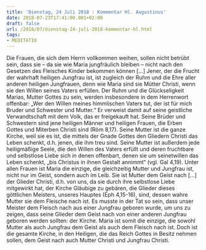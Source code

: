 ```yaml
---
title: 'Dienstag, 24 Juli 2018 : Kommentar Hl. Augustinus'
date: 2018-07-23T17:41:00.001+02:00
draft: false
url: /2018/07/dienstag-24-juli-2018-kommentar-hl.html
tags: 
- MEDITATIO
---
```


Die Frauen, die sich dem Herrn vollkommen weihen, sollen nicht betrübt sein, dass sie – da sie wie Maria jungfräulich bleiben – nicht nach den Gesetzen des Fleisches Kinder bekommen können \[...\] Jener, der die Frucht der wahrhaft heiligen Jungfrau ist, ist zugleich der Ruhm und die Ehre aller anderen heiligen Jungfrauen, denn wie Maria sind sie Mütter Christi, wenn sie den Willen seines Vaters erfüllen. Der Ruhm und die Glückseligkeit Marias, Mutter Gottes zu sein, werden insbesondere in dem Herrenwort offenbar: „Wer den Willen meines himmlischen Vaters tut, der ist für mich Bruder und Schwester und Mutter.“ Er verweist damit auf seine geistliche Verwandtschaft mit dem Volk, das er freigekauft hat. Seine Brüder und Schwestern sind jene heiligen Männer und heiligen Frauen, die Erben Gottes und Miterben Christi sind (Röm 8,17). Seine Mutter ist die ganze Kirche, weil sie es ist, die mittels der Gnade Gottes den Gliedern Christi das Leben schenkt, d.h. jenen, die ihm treu sind. Seine Mutter ist außerdem jede heiligmäßige Seele, die den Willen des Vaters erfüllt und deren fruchtbare und selbstlose Liebe sich in denen offenbart, denen sie um seinetwillen das Leben schenkt, „bis Christus in ihnen Gestalt annimmt“ (vgl. Gal 4,19). Unter allen Frauen ist Maria die einzige, die gleichzeitig Mutter und Jungfrau ist, nicht nur im Geist, sondern auch im Leib. Sie ist Mutter dem Geist nach \[...\] der Glieder Christi, d.h. von uns, da sie durch ihre selbstlose Liebe mitgewirkt hat, der Kirche Gläubige zu gebären, die Glieder dieses göttlichen Meisters, unseres Hauptes (Eph 4,15-16), sind, dessen wahre Mutter sie dem Fleische nach ist. Es musste in der Tat so sein, dass unser Meister dem Fleisch nach aus einer Jungfrau geboren wurde, um uns zu zeigen, dass seine Glieder dem Geist nach von einer anderen Jungfrau geboren werden sollten: der Kirche. Maria ist somit die einzige, die sowohl Mutter als auch Jungfrau dem Geist als auch dem Fleisch nach ist. Doch ist die gesamte Kirche, in den Heiligen, die das Reich Gottes in Besitz nehmen sollen, dem Geist nach auch Mutter Christi und Jungfrau Christi.